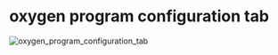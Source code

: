 # oxygen program configuration tab
![oxygen_program_configuration_tab](https://github.com/user-attachments/assets/70470590-17ef-46e0-9028-c8b5f8ce8fb2)
